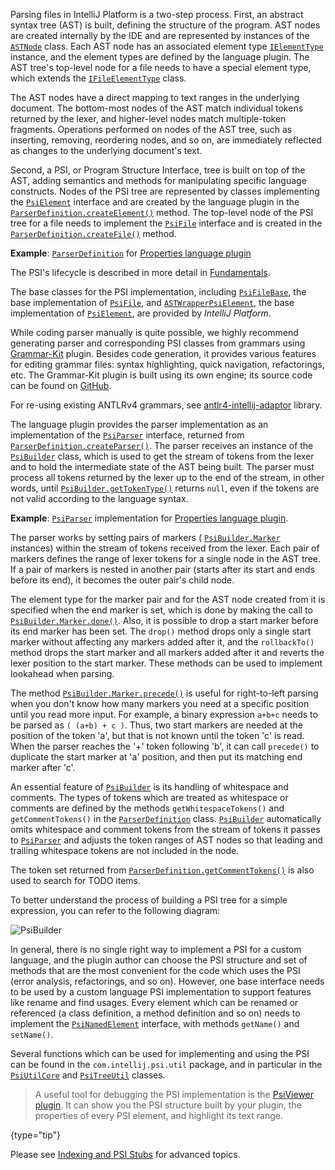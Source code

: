[//]: # (title: Implementing a Parser and PSI)

<!-- Copyright 2000-2020 JetBrains s.r.o. and other contributors. Use of this source code is governed by the Apache 2.0 license that can be found in the LICENSE file. -->

Parsing files in IntelliJ Platform is a two-step process.
First, an abstract syntax tree (AST) is built, defining the structure of the program.
AST nodes are created internally by the IDE and are represented by instances of the [`ASTNode`](upsource:///platform/core-api/src/com/intellij/lang/ASTNode.java) class.
Each AST node has an associated element type [`IElementType`](upsource:///platform/core-api/src/com/intellij/psi/tree/IElementType.java) instance, and the element types are defined by the language plugin.
The AST tree's top-level node for a file needs to have a special element type, which extends the [`IFileElementType`](upsource:///platform/core-api/src/com/intellij/psi/tree/IFileElementType.java) class.

The AST nodes have a direct mapping to text ranges in the underlying document.
The bottom-most nodes of the AST match individual tokens returned by the lexer, and higher-level nodes match multiple-token fragments.
Operations performed on nodes of the AST tree, such as inserting, removing, reordering nodes, and so on, are immediately reflected as changes to the underlying document's text.

Second, a PSI, or Program Structure Interface, tree is built on top of the AST, adding semantics and methods for manipulating specific language constructs.
Nodes of the PSI tree are represented by classes implementing the [`PsiElement`](upsource:///platform/core-api/src/com/intellij/psi/PsiElement.java) interface and are created by the language plugin in the [`ParserDefinition.createElement()`](upsource:///platform/core-api/src/com/intellij/lang/ParserDefinition.java) method.
The top-level node of the PSI tree for a file needs to implement the [`PsiFile`](upsource:///platform/core-api/src/com/intellij/psi/PsiFile.java) interface and is created in the [`ParserDefinition.createFile()`](upsource:///platform/core-api/src/com/intellij/lang/ParserDefinition.java) method.

**Example**:
[`ParserDefinition`](upsource:///plugins/properties/properties-psi-impl/src/com/intellij/lang/properties/parsing/PropertiesParserDefinition.java) for [Properties language plugin](upsource:///plugins/properties)

The PSI's lifecycle is described in more detail in [Fundamentals](fundamentals.md).

The base classes for the PSI implementation, including [`PsiFileBase`](upsource:///platform/core-impl/src/com/intellij/extapi/psi/PsiFileBase.java), the base implementation of [`PsiFile`](upsource:///platform/core-api/src/com/intellij/psi/PsiFile.java), and [`ASTWrapperPsiElement`](upsource:///platform/core-impl/src/com/intellij/extapi/psi/ASTWrapperPsiElement.java), the base implementation of [`PsiElement`](upsource:///platform/core-api/src/com/intellij/psi/PsiElement.java), are provided by *IntelliJ Platform*.

While coding parser manually is quite possible, we highly recommend generating parser and corresponding PSI classes from grammars using [Grammar-Kit](https://plugins.jetbrains.com/plugin/6606-grammar-kit) plugin.
Besides code generation, it provides various features for editing grammar files: syntax highlighting, quick navigation, refactorings, etc.
The Grammar-Kit plugin is built using its own engine; its source code can be found on [GitHub](https://github.com/JetBrains/Grammar-Kit).

For re-using existing ANTLRv4 grammars, see [antlr4-intellij-adaptor](https://github.com/antlr/antlr4-intellij-adaptor) library.

The language plugin provides the parser implementation as an implementation of the [`PsiParser`](upsource:///platform/core-api/src/com/intellij/lang/PsiParser.java) interface, returned from [`ParserDefinition.createParser()`](upsource:///platform/core-api/src/com/intellij/lang/ParserDefinition.java).
The parser receives an instance of the [`PsiBuilder`](upsource:///platform/core-api/src/com/intellij/lang/PsiBuilder.java) class, which is used to get the stream of tokens from the lexer and to hold the intermediate state of the AST being built.
The parser must process all tokens returned by the lexer up to the end of the stream, in other words, until [`PsiBuilder.getTokenType()`](upsource:///platform/core-api/src/com/intellij/lang/PsiBuilder.java) returns `null`, even if the tokens are not valid according to the language syntax.

**Example**:
[`PsiParser`](upsource:///plugins/properties/properties-psi-impl/src/com/intellij/lang/properties/parsing/PropertiesParser.java) implementation for [Properties language plugin](upsource:///plugins/properties/properties-psi-impl/src/com/intellij/lang/properties/).

The parser works by setting pairs of markers ( [`PsiBuilder.Marker`](upsource:///platform/core-api/src/com/intellij/lang/PsiBuilder.java) instances) within the stream of tokens received from the lexer.
Each pair of markers defines the range of lexer tokens for a single node in the AST tree.
If a pair of markers is nested in another pair (starts after its start and ends before its end), it becomes the outer pair's child node.

The element type for the marker pair and for the AST node created from it is specified when the end marker is set, which is done by making the call to [`PsiBuilder.Marker.done()`](upsource:///platform/core-api/src/com/intellij/lang/PsiBuilder.java).
Also, it is possible to drop a start marker before its end marker has been set.
The `drop()` method drops only a single start marker without affecting any markers added after it, and the `rollbackTo()` method drops the start marker and all markers added after it and reverts the lexer position to the start marker.
These methods can be used to implement lookahead when parsing.

The method [`PsiBuilder.Marker.precede()`](upsource:///platform/core-api/src/com/intellij/lang/PsiBuilder.java) is useful for right-to-left parsing when you don't know how many markers you need at a specific position until you read more input.
For example, a binary expression `a+b+c` needs to be parsed as `( (a+b) + c )`.
Thus, two start markers are needed at the position of the token 'a', but that is not known until the token 'c' is read.
When the parser reaches the '+' token following 'b', it can call `precede()` to duplicate the start marker at 'a' position, and then put its matching end marker after 'c'.

An essential feature of [`PsiBuilder`](upsource:///platform/core-api/src/com/intellij/lang/PsiBuilder.java) is its handling of whitespace and comments.
The types of tokens which are treated as whitespace or comments are defined by the methods `getWhitespaceTokens()` and `getCommentTokens()` in the [`ParserDefinition`](upsource:///platform/core-api/src/com/intellij/lang/ParserDefinition.java) class.
[`PsiBuilder`](upsource:///platform/core-api/src/com/intellij/lang/PsiBuilder.java) automatically omits whitespace and comment tokens from the stream of tokens it passes to [`PsiParser`](upsource:///platform/core-api/src/com/intellij/lang/PsiParser.java) and adjusts the token ranges of AST nodes so that leading and trailing whitespace tokens are not included in the node.

The token set returned from [`ParserDefinition.getCommentTokens()`](upsource:///platform/core-api/src/com/intellij/lang/ParserDefinition.java) is also used to search for TODO items.

To better understand the process of building a PSI tree for a simple expression, you can refer to the following diagram:

![PsiBuilder](PsiBuilder.gif)

In general, there is no single right way to implement a PSI for a custom language, and the plugin author can choose the PSI structure and set of methods that are the most convenient for the code which uses the PSI (error analysis, refactorings, and so on).
However, one base interface needs to be used by a custom language PSI implementation to support features like rename and find usages.
Every element which can be renamed or referenced (a class definition, a method definition and so on) needs to implement the [`PsiNamedElement`](upsource:///platform/core-api/src/com/intellij/psi/PsiNamedElement.java) interface, with methods `getName()` and `setName()`.

Several functions which can be used for implementing and using the PSI can be found in the `com.intellij.psi.util` package, and in particular in the [`PsiUtilCore`](upsource:///platform/core-api/src/com/intellij/psi/util/PsiUtilCore.java) and [`PsiTreeUtil`](upsource:///platform/core-api/src/com/intellij/psi/util/PsiTreeUtil.java) classes.

 >  A useful tool for debugging the PSI implementation is the [PsiViewer plugin](https://plugins.jetbrains.com/plugin/227-psiviewer).
> It can show you the PSI structure built by your plugin, the properties of every PSI element, and highlight its text range.
 >
 {type="tip"}

Please see [Indexing and PSI Stubs](indexing_and_psi_stubs.md) for advanced topics.